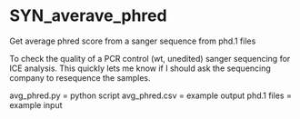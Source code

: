 # SYN_averave_phred
Get average phred score from a sanger sequence from phd.1 files

To check the quality of a PCR control (wt, unedited) sanger sequencing for ICE analysis.
This quickly lets me know if I should ask the sequencing company to resequence the samples.

avg_phred.py = python script
avg_phred.csv = example output
phd.1 files = example input
